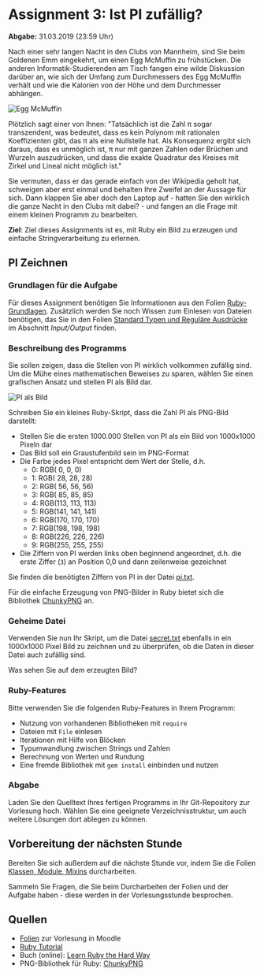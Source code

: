 # Assignment 3: Ist PI zufällig?

**Abgabe:** 31.03.2019 (23:59 Uhr)

Nach einer sehr langen Nacht in den Clubs von Mannheim, sind Sie beim Goldenen Emm eingekehrt, um einen Egg McMuffin zu frühstücken. Die anderen Informatik-Studierenden am Tisch fangen eine wilde Diskussion darüber an, wie sich der Umfang zum Durchmessers des Egg McMuffin verhält und wie die Kalorien von der Höhe und dem Durchmesser abhängen.

![Egg McMuffin](egg-mcmuffin.jpg)

Plötzlich sagt einer von Ihnen: "Tatsächlich ist die Zahl π sogar transzendent, was bedeutet, dass es kein Polynom mit rationalen Koeffizienten gibt, das π als eine Nullstelle hat. Als Konsequenz ergibt sich daraus, dass es unmöglich ist, π nur mit ganzen Zahlen oder Brüchen und Wurzeln auszudrücken, und dass die exakte Quadratur des Kreises mit Zirkel und Lineal nicht möglich ist."

Sie vermuten, dass er das gerade einfach von der Wikipedia geholt hat, schweigen aber erst einmal und behalten Ihre Zweifel an der Aussage für sich. Dann klappen Sie aber doch den Laptop auf - hatten Sie den wirklich die ganze Nacht in den Clubs mit dabei? - und fangen an die Frage mit einem kleinen Programm zu bearbeiten.

**Ziel**: Ziel dieses Assignments ist es, mit Ruby ein Bild zu erzeugen und einfache Stringverarbeitung zu erlernen.

## PI Zeichnen

### Grundlagen für die Aufgabe

Für dieses Assignment benötigen Sie Informationen aus den Folien [Ruby-Grundlagen](https://smits-net.de/files/pr3/folien/pr3_01_ruby-basics-slides.pdf). Zusätzlich werden Sie noch Wissen zum Einlesen von Dateien benötigen, das Sie in den Folien [Standard Typen und Reguläre Ausdrücke](https://smits-net.de/files/pr3/folien/pr3_04_ruby-standard-types-slides.pdf) im Abschnitt _Input/Output_ finden.

### Beschreibung des Programms

Sie sollen zeigen, dass die Stellen von PI wirklich vollkommen zufällig sind. Um die Mühe eines mathematischen Beweises zu sparen, wählen Sie einen grafischen Ansatz und stellen PI als Bild dar.

![PI als Bild](pi_example.png)

Schreiben Sie ein kleines Ruby-Skript, dass die Zahl PI als PNG-Bild darstellt:

  * Stellen Sie die ersten 1000.000 Stellen von PI als ein Bild von 1000x1000 Pixeln dar
  * Das Bild soll ein Graustufenbild sein im PNG-Format
  * Die Farbe jedes Pixel entspricht dem Wert der Stelle, d.h. 
    - 0: RGB(  0,   0,   0)
    - 1: RGB( 28,  28,  28)
    - 2: RGB( 56,  56,  56)
    - 3: RGB( 85,  85,  85)
    - 4: RGB(113, 113, 113)
    - 5: RGB(141, 141, 141)
    - 6: RGB(170, 170, 170)
    - 7: RGB(198, 198, 198)
    - 8: RGB(226, 226, 226)
    - 9: RGB(255, 255, 255)
  * Die Ziffern von PI werden links oben beginnend angeordnet, d.h. die erste Ziffer (`3`) an Position 0,0 und dann zeilenweise gezeichnet

Sie finden die benötigten Ziffern von PI in der Datei [pi.txt](pi.txt).

Für die einfache Erzeugung von PNG-Bilder in Ruby bietet sich die Bibliothek [ChunkyPNG](https://github.com/wvanbergen/chunky_png) an.


### Geheime Datei

Verwenden Sie nun Ihr Skript, um die Datei [secret.txt](secret.txt) ebenfalls in ein 1000x1000 Pixel Bild zu zeichnen und zu überprüfen, ob die Daten in dieser Datei auch zufällig sind.

Was sehen Sie auf dem erzeugten Bild?


### Ruby-Features

Bitte verwenden Sie die folgenden Ruby-Features in Ihrem Programm:

  * Nutzung von vorhandenen Bibliotheken mit `require`
  * Dateien mit `File` einlesen
  * Iterationen mit Hilfe von Blöcken
  * Typumwandlung zwischen Strings und Zahlen
  * Berechnung von Werten und Rundung
  * Eine fremde Bibliothek mit `gem install` einbinden und nutzen


### Abgabe

Laden Sie den Quelltext Ihres fertigen Programms in Ihr Git-Repository zur Vorlesung hoch. Wählen Sie eine geeignete Verzeichnisstruktur, um auch weitere Lösungen dort ablegen zu können.


## Vorbereitung der nächsten Stunde

Bereiten Sie sich außerdem auf die nächste Stunde vor, indem Sie die Folien [Klassen, Module, Mixins](https://smits-net.de/files/pr3/folien/pr3_02_ruby-classes-slides.pdf) durcharbeiten.

Sammeln Sie Fragen, die Sie beim Durcharbeiten der Folien und der Aufgabe haben - diese werden in der Vorlesungsstunde besprochen.


## Quellen

  * [Folien](moodle.hs-mannheim.de/course/view.php?id=2294) zur Vorlesung in Moodle
  * [Ruby Tutorial](http://rubylearning.com/satishtalim/tutorial.html)
  * Buch (online): [Learn Ruby the Hard Way](https://learnrubythehardway.org/book/)
  * PNG-Bibliothek für Ruby: [ChunkyPNG](https://github.com/wvanbergen/chunky_png)
